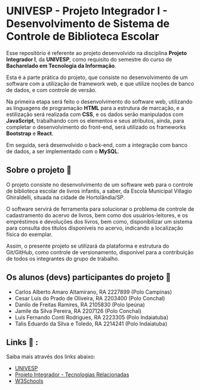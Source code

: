 # UNIVESP - Projeto Integrador I - Desenvolvimento de Sistema de Controle de Biblioteca Escolar 

Esse repositório é referente ao projeto desenvolvido na disciplina <b>Projeto Integrador I</b>, da <b>UNIVESP</b>, como requisito do semestre do curso de <b>Bacharelado em Tecnologia da Informação</b>.

Esta é a parte prática do projeto, que consiste no desenvolvimento de um software com a utilização de framework web, e que utilize noções de banco de dados, e com controle de versão.

Na primeira etapa será feito o desenvolvimento do software web, utilizando as linguagens de programação  <b>HTML</b> para a estrutura de marcação, e a estilização será realizada com <b>CSS</b>, e os dados serão manipulados com <b>JavaScript</b>, trabalhando com os elementos e seus atributos, ainda, para completar o desenvolvimento do front-end, será utilizado os frameworks <b>Bootstrap</b> e <b>React</b>.

Em seguida, será desenvolvido o back-end, com a integração com banco de dados, a ser implementado com o <b>MySQL</b>.

## Sobre o projeto 🔎

O projeto consiste no desenvolvimento de um software web para o controle de biblioteca escolar de livros infantis, a saber, da Escola Municipal Villagio Ghiraldelli, situada na cidade de Hortolândia/SP.

O software servirá de ferramenta para solucionar o problema de controle de cadastramento do acervo de livros, bem como dos usuários-leitores, e os empréstimos e devoluções dos livros, bem como, disponibilizar um sistema para consulta dos títulos disponíveis no acervo, indicando a localização física do exemplar.

Assim, o presente projeto se utilizará da plataforma e estrutura do Git/GitHub, como controle de versionamento, disponível para a contribuição de todos os integrantes do grupo de trabalho.


## Os alunos (devs) participantes do projeto 👀

- Carlos Alberto Amaro Altamirano, RA 2227899 (Polo Campinas)
- Cesar Luís do Prado de Oliveira, RA 2203400 (Polo Conchal)
- Danilo de Freitas Ramires, RA 2105830 (Polo Ipeúna)
- Jamile da Silva Pereira, RA 2207126 (Polo Conchal)
- Luís Fernando Conti Rodrigues, RA 2223305 (Polo Indaiatuba)
- Talis Eduardo da Silva e Toledo, RA 2214241 (Polo Indaiatuba)


## Links 📒 :

<p>Saiba mais através dos links abaixo:</p>   

- [UNIVESP](https://univesp.br/)
- [Projeto Integrador - Tecnologias Relacionadas](https://youtu.be/ulJPJwm523U)
- [W3Schools](https://www.w3schools.com/)
